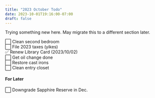 ```yaml
---
title: "2023 October Todo"
date: 2023-10-01T19:16:00-07:00
draft: false
---
```

Trying something new here. May migrate this to a different section later.

 ⬜️ Clean second bedroom\
 ⬜️ File 2023 taxes (yikes)\
 ✅ Renew Library Card (2023/10/02)\
 ⬜️ Get oil change done\
 ⬜️ Restore cast irons\
 ⬜️ Clean entry closet

#### For Later
⬜️ Downgrade Sapphire Reserve in Dec.
